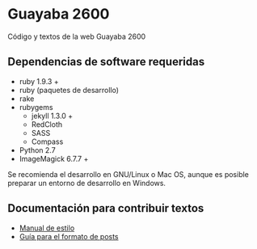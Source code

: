 Guayaba 2600
============

Código y textos de la web Guayaba 2600

## Dependencias de software requeridas

* ruby 1.9.3 +
* ruby (paquetes de desarrollo)
* rake
* rubygems
    * jekyll 1.3.0 +
    * RedCloth
    * SASS
    * Compass
* Python 2.7
* ImageMagick 6.7.7 +

Se recomienda el desarrollo en GNU/Linux o Mac OS, aunque es posible preparar un entorno de desarrollo en Windows.

## Documentación para contribuir textos

* [Manual de estilo](http://guayaba2600.com/autores/docs/manual_de_estilo.html)
* [Guía para el formato de posts](http://guayaba2600.com/autores/docs/guia_tecnica.html)